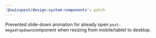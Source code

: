 ```yaml
---
'@swisspost/design-system-components': patch
---
```


Prevented slide-down animation for already open `post-megadropdown`component when resizing from mobile/tablet to desktop.
